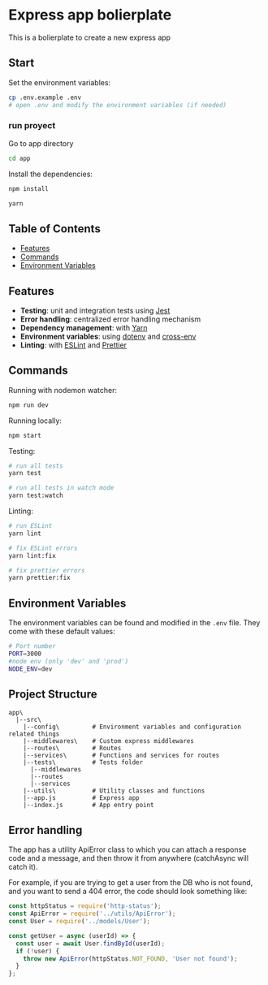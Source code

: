 # Express app bolierplate

This is a bolierplate to create a new express app


## Start

Set the environment variables:

```bash
cp .env.example .env
# open .env and modify the environment variables (if needed)
```

### run proyect

Go to app directory

```bash
cd app
```

Install the dependencies:
```bash
npm install
```

```bash
yarn
```

## Table of Contents

- [Features](#features)
- [Commands](#commands)
- [Environment Variables](#environment)

## Features
- **Testing**: unit and integration tests using [Jest](https://jestjs.io)
- **Error handling**: centralized error handling mechanism
- **Dependency management**: with [Yarn](https://yarnpkg.com)
- **Environment variables**: using [dotenv](https://github.com/motdotla/dotenv) and [cross-env](https://github.com/kentcdodds/cross-env#readme)
- **Linting**: with [ESLint](https://eslint.org) and [Prettier](https://prettier.io)


## Commands

Running with nodemon watcher:

```bash
npm run dev
```
Running locally:

```bash
npm start
```

Testing:

```bash
# run all tests
yarn test

# run all tests in watch mode
yarn test:watch
```

Linting:

```bash
# run ESLint
yarn lint

# fix ESLint errors
yarn lint:fix

# fix prettier errors
yarn prettier:fix
```


## Environment Variables

The environment variables can be found and modified in the `.env` file. They come with these default values:

```bash
# Port number
PORT=3000
#node env (only 'dev' and 'prod')
NODE_ENV=dev
```

## Project Structure

```
app\
  |--src\
    |--config\         # Environment variables and configuration related things
    |--middlewares\    # Custom express middlewares
    |--routes\         # Routes
    |--services\       # Functions and services for routes
    |--tests\          # Tests folder
      |--middlewares   
      |--routes
      |--services
    |--utils\          # Utility classes and functions
    |--app.js          # Express app
    |--index.js        # App entry point
```

## Error handling
The app has a utility ApiError class to which you can attach a response code and a message, and then throw it from anywhere (catchAsync will catch it).

For example, if you are trying to get a user from the DB who is not found, and you want to send a 404 error, the code should look something like:

```javascript
const httpStatus = require('http-status');
const ApiError = require('../utils/ApiError');
const User = require('../models/User');

const getUser = async (userId) => {
  const user = await User.findById(userId);
  if (!user) {
    throw new ApiError(httpStatus.NOT_FOUND, 'User not found');
  }
};
```